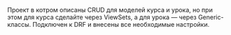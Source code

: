 Проект в котром описаны CRUD для моделей курса и урока, но при этом для курса сделайте через ViewSets, а для урока — через Generic-классы.
Подключен к DRF и внесены все необходимые настройки.
